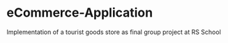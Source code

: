 # eCommerce-Application
Implementation of a tourist goods store as final group project at RS School
